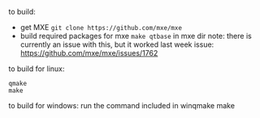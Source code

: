 to build:
- get MXE `git clone https://github.com/mxe/mxe`
- build required packages for mxe `make qtbase` in mxe dir
note: there is currently an issue with this, but it worked last week
issue: https://github.com/mxe/mxe/issues/1762

to build for linux:

    qmake
    make

to build for windows:
run the command included in winqmake
make
